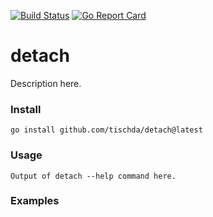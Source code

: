 [![Build Status](https://github.com/tischda/detach/actions/workflows/build.yml/badge.svg)](https://github.com/github.com/tischda/detach/actions/workflows/build.yml)
[![Go Report Card](https://goreportcard.com/badge/github.com/tischda/detach)](https://goreportcard.com/report/github.com/tischda/detach)

# detach

Description here.

### Install

~~~
go install github.com/tischda/detach@latest
~~~

### Usage

~~~
Output of detach --help command here.
~~~

### Examples

~~~

~~~
